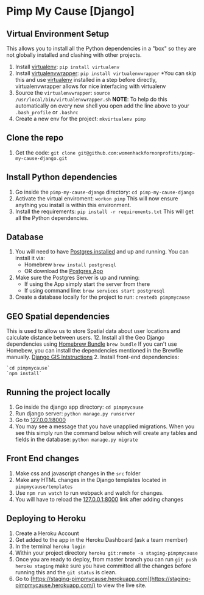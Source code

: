 # Pimp My Cause [Django]

## Virtual Environment Setup
This allows you to install all the Python dependencies in a "box" so they are not globally installed and clashing with other projects. 
1. Install [virtualenv](https://virtualenv.pypa.io/en/stable/):
	`pip install virtualenv`
2. Install [virtualenvwrapper](https://virtualenvwrapper.readthedocs.io/en/latest/install.html):
	`pip install virtualenvwrapper`
	*You can skip this and use [virtualenv](https://virtualenv.pypa.io/en/stable/) installed in a step before directly, virtualenvwrapper allows for nice interfacing with virtualenv
3. Source the `virtualenvwrapper`:
	`source /usr/local/bin/virtualenvwrapper.sh`
	**NOTE**: To help do this automatically on every new shell you open add the line above to your `.bash_profile` or  `.bashrc`
4. Create a new env for the project:
	 `mkvirtualenv pimp`


## Clone the repo
1. Get the code:
	`git clone git@github.com:womenhackfornonprofits/pimp-my-cause-django.git`

## Install Python dependencies
1. Go inside the `pimp-my-cause-django` directory:
	`cd pimp-my-cause-django`
2. Activate the virtual enviroment:
	 `workon pimp`
	 This will now ensure anything you install is within this environment.
3. Install the requirements:
	 `pip install -r requirements.txt`
	 This will get all the Python dependencies.

## Database
1. You will need to have [Postgres installed](https://www.postgresql.org/download/) and up and running. You can install it via:
	- Homebrew `brew install postgresql`
	- OR download the [Postgres App](http://postgresapp.com/)
2. Make sure the Postgres Server is up and running:
	- If using the App simply start the server from there
	- If using command line: `brew services start postgresql`
3. Create a database locally for the project to run:
	`createdb pimpmycause`

## GEO Spatial dependencies
This is used to allow us to store Spatial data about user locations and calculate distance between users.
12. Install all the Geo Django dependencies using [Homebrew Bundle](https://github.com/Homebrew/homebrew-bundle)
	`brew bundle`
	If you can't use Homebew, you can install the dependencies mentioned in the Brewfile manually. [Django GIS Intstructions](https://docs.djangoproject.com/en/1.11/ref/contrib/gis/install/#macos)
2. Install front-end dependencies:

	`cd pimpmycause`
	`npm install`


## Running the project locally
1. Go inside the django app directory:
	`cd pimpmycause`
2. Run django server:
	`python manage.py runserver`
3. Go to [127.0.0.1:8000](http://127.0.0.1:8000/)
4. You may see a message that you have unapplied migrations. When you see this simply run the command below which will create any tables and fields in the database:
	`python manage.py migrate`

## Front End changes
1. Make css and javascript changes in the `src` folder
2. Make any HTML changes in the Django templates located in `pimpmycause/templates`
3. Use `npm run watch` to run webpack and watch for changes.
4. You will have to reload the [127.0.0.1:8000](http://127.0.0.1:8000/) link after adding changes

## Deploying to Heroku
1. Create a Heroku Account
2. Get added to the app in the Heroku Dashboard (ask a team member)
3. In the terminal `heroku login`
4. Within your project directory `heroku git:remote -a staging-pimpmycause`
5. Once you are ready to deploy, from master branch you can run `git push heroku staging` make sure you have committed all the changes before running this and the `git status` is clean.
6. Go to [https://staging-pimpmycause.herokuapp.com](https://staging-pimpmycause.herokuapp.com/) to view the live site.
